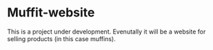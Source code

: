 # Muffit-website

This is a project under development.
Evenutally it will be a website for selling products (in this case muffins).
